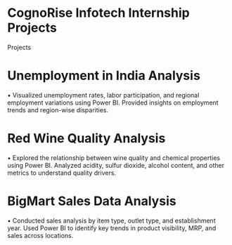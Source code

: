 # CognoRise Infotech Internship Projects
Projects
# Unemployment in India Analysis
• Visualized unemployment rates, labor participation, and regional employment variations 
using Power BI. Provided insights on employment trends and region-wise disparities.
# Red Wine Quality Analysis
• Explored the relationship between wine quality and chemical properties using Power BI.
Analyzed acidity, sulfur dioxide, alcohol content, and other metrics to understand quality 
drivers.
# BigMart Sales Data Analysis
• Conducted sales analysis by item type, outlet type, and establishment year. Used Power BI 
to identify key trends in product visibility, MRP, and sales across locations.
